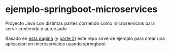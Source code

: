 # ejemplo-springboot-microservices
Proyecto Java con distintas partes corriendo como microservicios para servir contenido y autorizado


Basado en [esta pagina](https://itnext.io/microservices-with-spring-boot-and-spring-cloud-16d2c056ba12) 
(y [parte 2](https://itnext.io/microservices-with-spring-boot-and-spring-cloud-20f689b17fc7))
este repo sirve de ejemplo para crear una aplicacion en microservicios usando springboot  